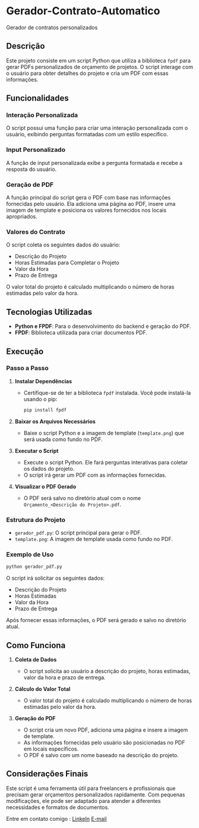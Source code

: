 # Gerador-Contrato-Automatico

Gerador de contratos personalizados

## Descrição

Este projeto consiste em um script Python que utiliza a biblioteca `fpdf` para gerar PDFs personalizados de orçamento de projetos. O script interage com o usuário para obter detalhes do projeto e cria um PDF com essas informações.

## Funcionalidades

### Interação Personalizada
O script possui uma função para criar uma interação personalizada com o usuário, exibindo perguntas formatadas com um estilo específico.

### Input Personalizado
A função de input personalizada exibe a pergunta formatada e recebe a resposta do usuário.

### Geração de PDF
A função principal do script gera o PDF com base nas informações fornecidas pelo usuário. Ela adiciona uma página ao PDF, insere uma imagem de template e posiciona os valores fornecidos nos locais apropriados.

### Valores do Contrato
O script coleta os seguintes dados do usuário:
- Descrição do Projeto
- Horas Estimadas para Completar o Projeto
- Valor da Hora
- Prazo de Entrega

O valor total do projeto é calculado multiplicando o número de horas estimadas pelo valor da hora.

## Tecnologias Utilizadas

- **Python e FPDF**: Para o desenvolvimento do backend e geração do PDF.
- **FPDF**: Biblioteca utilizada para criar documentos PDF.

## Execução

### Passo a Passo

1. **Instalar Dependências**
   - Certifique-se de ter a biblioteca `fpdf` instalada. Você pode instalá-la usando o pip:
     ```bash
     pip install fpdf
     ```

2. **Baixar os Arquivos Necessários**
   - Baixe o script Python e a imagem de template (`template.png`) que será usada como fundo no PDF.

3. **Executar o Script**
   - Execute o script Python. Ele fará perguntas interativas para coletar os dados do projeto.
   - O script irá gerar um PDF com as informações fornecidas.

4. **Visualizar o PDF Gerado**
   - O PDF será salvo no diretório atual com o nome `Orçamento_<Descrição do Projeto>.pdf`.

### Estrutura do Projeto

- `gerador_pdf.py`: O script principal para gerar o PDF.
- `template.png`: A imagem de template usada como fundo no PDF.

### Exemplo de Uso

```bash
python gerador_pdf.py
```

O script irá solicitar os seguintes dados:
- Descrição do Projeto
- Horas Estimadas
- Valor da Hora
- Prazo de Entrega

Após fornecer essas informações, o PDF será gerado e salvo no diretório atual.

## Como Funciona

1. **Coleta de Dados**
   - O script solicita ao usuário a descrição do projeto, horas estimadas, valor da hora e prazo de entrega.
   
2. **Cálculo do Valor Total**
   - O valor total do projeto é calculado multiplicando o número de horas estimadas pelo valor da hora.

3. **Geração do PDF**
   - O script cria um novo PDF, adiciona uma página e insere a imagem de template.
   - As informações fornecidas pelo usuário são posicionadas no PDF em locais específicos.
   - O PDF é salvo com um nome baseado na descrição do projeto.

## Considerações Finais

Este script é uma ferramenta útil para freelancers e profissionais que precisam gerar orçamentos personalizados rapidamente. Com pequenas modificações, ele pode ser adaptado para atender a diferentes necessidades e formatos de documentos.

Entre em contato comigo :
[LinkeIn](https://www.linkedin.com/in/raphael-sampaio-52475622b/)
[E-mail](mailto:raphaelsantos.jan@gmail.com)
